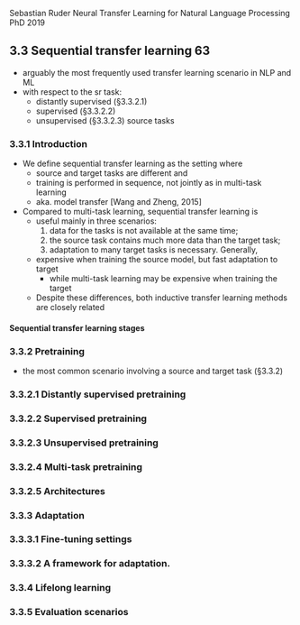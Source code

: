 Sebastian Ruder
Neural Transfer Learning for Natural Language Processing
PhD 2019


## 3.3 Sequential transfer learning 63

* arguably the most frequently used transfer learning scenario in NLP and ML
* with respect to the sr task:
  * distantly supervised (§3.3.2.1)
  * supervised (§3.3.2.2)
  * unsupervised (§3.3.2.3) source tasks

### 3.3.1 Introduction

* We define sequential transfer learning as the setting where
  * source and target tasks are different and
  * training is performed in sequence, not jointly as in multi-task learning
  * aka. model transfer [Wang and Zheng, 2015]
* Compared to multi-task learning, sequential transfer learning is
  * useful mainly in three scenarios:
    1. data for the tasks is not available at the same time;
    1. the source task contains much more data than the target task;
    1. adaptation to many target tasks is necessary.  Generally,
  * expensive when training the source model, but fast adaptation to target
    * while multi-task learning may be expensive when training the target
  * Despite these differences, both inductive transfer learning methods are
    closely related

#### Sequential transfer learning stages

### 3.3.2 Pretraining

* the most common scenario involving a source and target task (§3.3.2)
### 3.3.2.1 Distantly supervised pretraining
### 3.3.2.2 Supervised pretraining
### 3.3.2.3 Unsupervised pretraining
### 3.3.2.4 Multi-task pretraining
### 3.3.2.5 Architectures

### 3.3.3 Adaptation

### 3.3.3.1 Fine-tuning settings
### 3.3.3.2 A framework for adaptation.

### 3.3.4 Lifelong learning

### 3.3.5 Evaluation scenarios
